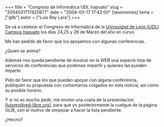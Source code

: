+++
title = "Congreso de Informática UDL Irapuato"
slug = "2004031717420877"
date = "2004-03-17 17:42:00"
[taxonomies]
tema = ["glib"]
autor = ["Luis Rey Lara"]
+++

Se vá a celebrar el Congreso de Informática de la [Univesidad de León
(UDL) Campus
Irapuato](http://www.udl.edu.mx/cgi-bin/datosplantel.cgi?plantel=10) los
días 24,25 y 26 de Marzo del año en curso.

Me han pedido de favor que los apoyemos con algunas conferencias.

¿Quien se anima?

<!-- more -->
Además nos queda pendiente de mostrar en la WEB una especie lista de
servicios de conferencias que podemos impartir y quienes las pueden
impartir.

Pido de favor que los que puedan apoyar con alguna conferencia,
publiquen su propuesta con comentarios colgados en esta noticia, así
como su posible horario.

Y si no es mucho pedir, me envien una copia de la presentación
\[luisrey@red-libre.org\], para que yo posteriormente la cuelgue de la
pagina GLIB, con el motivo de empezar a hacer la lista pendiente.

¿Hecho?

